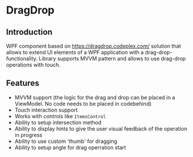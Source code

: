 # DragDrop

## Introduction

WPF component based on https://dragdrop.codeplex.com/ solution that allows to extend UI elements of a WPF application with a drag-drop-functionality. Library supports MVVM pattern and allows  to use drag-drop operations with touch. 

## Features

+ MVVM support (the logic for the drag and drop can be placed in a ViewModel. No code needs to be placed in codebehind)
+ Touch interaction support
+ Works with controls like `ItemsControl`
+ Ability to setup intersection method
+ Ability to display hints to give the user visual feedback of the operation in progress
+ Ability to use custom 'thumb' for dragging
+ Ability to setup angle for drag operration start 
